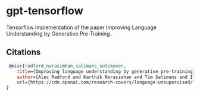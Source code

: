 # gpt-tensorflow
Tensorflow implementation of the paper Improving Language Understanding by Generative Pre-Training.

## Citations

```bibtex
 @misc{radford_narasimhan_salimans_sutskever, 
    title={Improving language understanding by generative pre-training}, 
    author={Alec Radford and Karthik Narasimhan and Tim Salimans and Ilya Sutskever},
    url={https://cdn.openai.com/research-covers/language-unsupervised/language_understanding_paper.pdf}
} 
```
